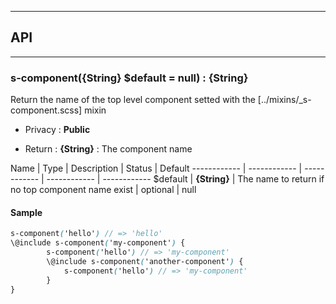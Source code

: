 


-----------------------------
## API
-----------------------------

### s-component({String} $default = null) : {String}
Return the name of the top level component setted with the [../mixins/_s-component.scss] mixin

- Privacy : **Public**

- Return : **{String}** : The component name

Name | Type | Description | Status | Default
------------ | ------------ | ------------ | ------------ | ------------
$default | **{String}** | The name to return if no top component name exist | optional | null


#### Sample
```scss
s-component('hello') // => 'hello'
\@include s-component('my-component') {
		s-component('hello') // => 'my-component'
		\@include s-component('another-component') {
			s-component('hello') // => 'my-component'
		}
}

```


